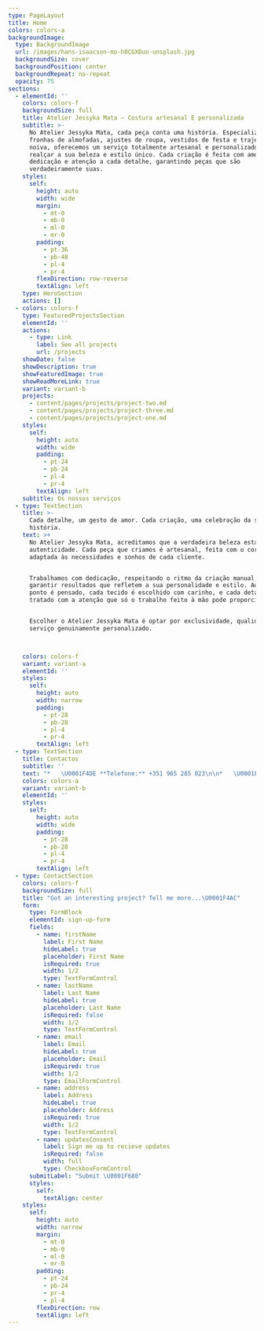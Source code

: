 ```yaml
---
type: PageLayout
title: Home
colors: colors-a
backgroundImage:
  type: BackgroundImage
  url: /images/hans-isaacson-mo-h0CGXDuo-unsplash.jpg
  backgroundSize: cover
  backgroundPosition: center
  backgroundRepeat: no-repeat
  opacity: 75
sections:
  - elementId: ''
    colors: colors-f
    backgroundSize: full
    title: Atelier Jessyka Mata – Costura artesanal E personalizada
    subtitle: >-
      No Atelier Jessyka Mata, cada peça conta uma história. Especializados em
      fronhas de almofadas, ajustes de roupa, vestidos de festa e trajes de
      noiva, oferecemos um serviço totalmente artesanal e personalizado para
      realçar a sua beleza e estilo único. Cada criação é feita com amor,
      dedicação e atenção a cada detalhe, garantindo peças que são
      verdadeiramente suas.
    styles:
      self:
        height: auto
        width: wide
        margin:
          - mt-0
          - mb-0
          - ml-0
          - mr-0
        padding:
          - pt-36
          - pb-48
          - pl-4
          - pr-4
        flexDirection: row-reverse
        textAlign: left
    type: HeroSection
    actions: []
  - colors: colors-f
    type: FeaturedProjectsSection
    elementId: ''
    actions:
      - type: Link
        label: See all projects
        url: /projects
    showDate: false
    showDescription: true
    showFeaturedImage: true
    showReadMoreLink: true
    variant: variant-b
    projects:
      - content/pages/projects/project-two.md
      - content/pages/projects/project-three.md
      - content/pages/projects/project-one.md
    styles:
      self:
        height: auto
        width: wide
        padding:
          - pt-24
          - pb-24
          - pl-4
          - pr-4
        textAlign: left
    subtitle: Os nossos serviços
  - type: TextSection
    title: >-
      Cada detalhe, um gesto de amor. Cada criação, uma celebração da sua
      história.
    text: >+
      No Atelier Jessyka Mata, acreditamos que a verdadeira beleza está na
      autenticidade. Cada peça que criamos é artesanal, feita com o coração e
      adaptada às necessidades e sonhos de cada cliente.


      Trabalhamos com dedicação, respeitando o ritmo da criação manual, para
      garantir resultados que refletem a sua personalidade e estilo. Aqui, cada
      ponto é pensado, cada tecido é escolhido com carinho, e cada detalhe é
      tratado com a atenção que só o trabalho feito à mão pode proporcionar.


      Escolher o Atelier Jessyka Mata é optar por exclusividade, qualidade e um
      serviço genuinamente personalizado.



    colors: colors-f
    variant: variant-a
    elementId: ''
    styles:
      self:
        height: auto
        width: narrow
        padding:
          - pt-28
          - pb-28
          - pl-4
          - pr-4
        textAlign: left
  - type: TextSection
    title: Contactos
    subtitle: ''
    text: "*   \U0001F4DE **Telefone:** +351 965 285 023\n\n*   \U0001F4CD **Morada:** Praça Maria Luz de Deus, 1 - 3º Esq, 2635-648 Serra das Minas, Portugal\n\n*   \U0001F4F7 **Instagram:** [@atelier.jessyka.mata](https://www.instagram.com/atelier.jessyka.mata)\n\n\n\n"
    colors: colors-a
    variant: variant-b
    elementId: ''
    styles:
      self:
        height: auto
        width: wide
        padding:
          - pt-28
          - pb-28
          - pl-4
          - pr-4
        textAlign: left
  - type: ContactSection
    colors: colors-f
    backgroundSize: full
    title: "Got an interesting project? Tell me more...\U0001F4AC"
    form:
      type: FormBlock
      elementId: sign-up-form
      fields:
        - name: firstName
          label: First Name
          hideLabel: true
          placeholder: First Name
          isRequired: true
          width: 1/2
          type: TextFormControl
        - name: lastName
          label: Last Name
          hideLabel: true
          placeholder: Last Name
          isRequired: false
          width: 1/2
          type: TextFormControl
        - name: email
          label: Email
          hideLabel: true
          placeholder: Email
          isRequired: true
          width: 1/2
          type: EmailFormControl
        - name: address
          label: Address
          hideLabel: true
          placeholder: Address
          isRequired: true
          width: 1/2
          type: TextFormControl
        - name: updatesConsent
          label: Sign me up to recieve updates
          isRequired: false
          width: full
          type: CheckboxFormControl
      submitLabel: "Submit \U0001F680"
      styles:
        self:
          textAlign: center
    styles:
      self:
        height: auto
        width: narrow
        margin:
          - mt-0
          - mb-0
          - ml-0
          - mr-0
        padding:
          - pt-24
          - pb-24
          - pr-4
          - pl-4
        flexDirection: row
        textAlign: left
---
```

